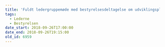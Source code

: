 ```yaml
---
title: 'Fuldt ledergruppemøde med bestyrelsesdeltagelse om udviklingsplan'
tags:
  - Lederne
  - Bestyrelsen
date_start: 2018-09-26T17:00:00
date_end: 2018-09-26T19:15:00
old_id: 6959
---
```

